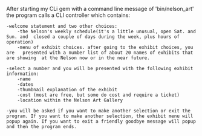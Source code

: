 After starting my CLi gem with a command line message of 'bin/nelson_art' the program calls a  CLI controller which contains:

	-welcome statement and two other choices:
		-the Nelson's weekly schedule(it's a little unusual, open Sat. and Sun. and  closed a couple of days during the week, plus hours of operation)
		-menu of exhibit choices. after going to the exhibit choices, you are   presented with a number list of about 20 names of exhibits that are showing  at the Nelson now or in the near future.

	-select a number and you will be presented with the following exhibit information:
		-name
		-dates
		-thumbnail explanation of the exhibit
		-cost (most are free, but some do cost and require a ticket)
		-location within the Nelson Art Gallery

	-you will be asked if you want to make another selection or exit the program. If you want to make another selection, the exhibit menu will popup again. If you want to exit a friendly goodbye message will popup and then the program ends.